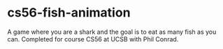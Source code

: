 cs56-fish-animation
===================

A game where you are a shark and the goal is to eat as many fish as you can. Completed for course CS56 at UCSB with Phil Conrad.
